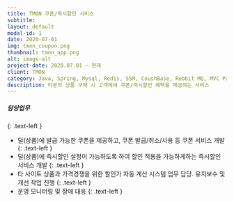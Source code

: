 ```yaml
---
title: TMON 쿠폰/즉시할인 서비스 
subtitle:
layout: default
modal-id: 1
date: 2020-07-01
img: tmon_coupon.png
thumbnail: tmon_app.png
alt: image-alt
project-date: 2020.07.01 ~ 현재
client: TMON
category: Java, Spring, Mysql, Redis, SSM, CoushBase, Rebbit MQ, MVC Pattern, Spring Batch 등
description: 티몬의 상품 구매 시 고객에세 쿠폰/즉시할인 혜택을 제공하는 서비스
---
```

##### 담당업무
{: .text-left }
*  딜(상품)에 발급 가능한 쿠폰을 제공하고, 쿠폰 발급/취소/사용 등 쿠폰 서비스 개발
{: .text-left }
*  딜(상품)에 즉시할인 설정이 가능하도록 하여 할인 적용을 가능하게하는 즉시할인 서비스 개발 
{: .text-left }
* 타 사이트 상품과 가격경쟁을 위한 할인가 자동 계산 시스템 업무 담당. 유지보수 및 개선 작업 진행
{: .text-left } 
*  운영 모니터링 및 장애 대응
{: .text-left } 
 

